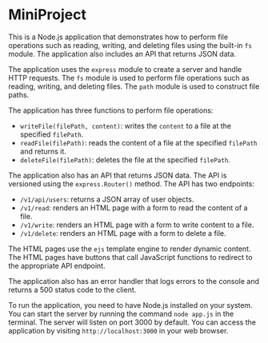 # MiniProject
This is a Node.js application that demonstrates how to perform file operations such as reading, writing, and deleting files using the built-in `fs` module. The application also includes an API that returns JSON data.

The application uses the `express` module to create a server and handle HTTP requests. The `fs` module is used to perform file operations such as reading, writing, and deleting files. The `path` module is used to construct file paths.

The application has three functions to perform file operations:
- `writeFile(filePath, content)`: writes the `content` to a file at the specified `filePath`.
- `readFile(filePath)`: reads the content of a file at the specified `filePath` and returns it.
- `deleteFile(filePath)`: deletes the file at the specified `filePath`.

The application also has an API that returns JSON data. The API is versioned using the `express.Router()` method. The API has two endpoints:
- `/v1/api/users`: returns a JSON array of user objects.
- `/v1/read`: renders an HTML page with a form to read the content of a file.
- `/v1/write`: renders an HTML page with a form to write content to a file.
- `/v1/delete`: renders an HTML page with a form to delete a file.

The HTML pages use the `ejs` template engine to render dynamic content. The HTML pages have buttons that call JavaScript functions to redirect to the appropriate API endpoint.

The application also has an error handler that logs errors to the console and returns a 500 status code to the client.

To run the application, you need to have Node.js installed on your system. You can start the server by running the command `node app.js` in the terminal. The server will listen on port 3000 by default. You can access the application by visiting `http://localhost:3000` in your web browser.

